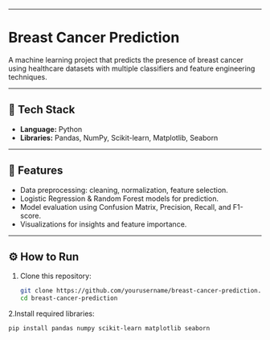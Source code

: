 
---
# Breast Cancer Prediction

A machine learning project that predicts the presence of breast cancer using healthcare datasets with multiple classifiers and feature engineering techniques.

---

## 🚀 Tech Stack
- **Language:** Python  
- **Libraries:** Pandas, NumPy, Scikit-learn, Matplotlib, Seaborn  

---

## 🔑 Features
- Data preprocessing: cleaning, normalization, feature selection.  
- Logistic Regression & Random Forest models for prediction.  
- Model evaluation using Confusion Matrix, Precision, Recall, and F1-score.  
- Visualizations for insights and feature importance.  

---

## ⚙️ How to Run
1. Clone this repository:
   ```bash
   git clone https://github.com/yourusername/breast-cancer-prediction.git
   cd breast-cancer-prediction
2.Install required libraries:
  ```bash
  pip install pandas numpy scikit-learn matplotlib seaborn

